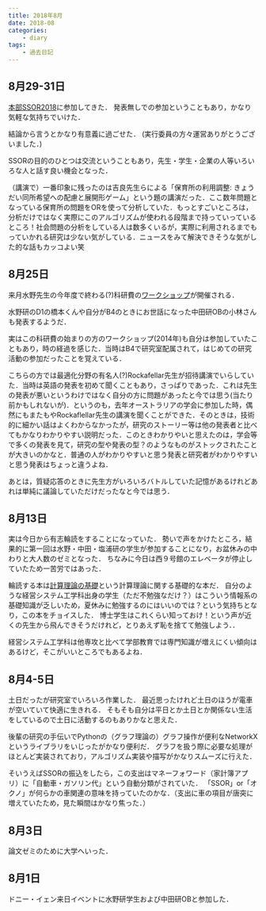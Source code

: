 ```yaml
---
title: 2018年8月
date: 2018-08
categories:
    - diary
tags:
    - 過去日記
---
```


## 8月29-31日

[本部SSOR2018](http://www.orsj.or.jp/~ssor2018/)に参加してきた．
発表無しでの参加ということもあり，かなり気軽な気持ちでいけた．

結論から言うとかなり有意義に過ごせた．
(実行委員の方々運営ありがとうございました．)

SSORの目的のひとつは交流ということもあり，先生・学生・企業の人等いろいろな人と話す良い機会となった．


（講演で）一番印象に残ったのは吉良先生らによる「保育所の利用調整: きょうだい同所希望への配慮と展開形ゲーム」という題の講演だった．ここ数年問題となっている保育所の問題をORを使って分析していた．もっとすごいところは，分析だけではなく実際にこのアルゴリズムが使われる段階まで持っていっているところ！社会問題の分析をしている人は数多くいるが，実際に利用されるまでもっていかれる研究は少ない気がしている．ニュースをみて解決できそうな気がした的な話もカッコよい笑

<!-- more -->


## 8月25日

来月水野先生の今年度で終わる(?)科研費の[ワークショップ](http://www.me.titech.ac.jp/~mizu_lab/KAKEN2014/workshop2018/index.html)が開催される．

水野研のD1の橋本くんや自分がB4のときにお世話になった中田研OBの小林さんも発表するようだ．

実はこの科研費の始まりの方のワークショップ(2014年)も自分は参加していたこともあり，時の経過を感じた．当時はB4で研究室配属されて，はじめての研究活動の参加だったことを覚えている．

こちらの方では最適化分野の有名人(?)Rockafellar先生が招待講演でいらしていた．当時は英語の発表を初めて聞くこともあり，さっぱりであった．これは先生の発表が悪いというわけではなく自分の方に問題があったと今では思う(当たり前かもしれないが)．というのも，去年オーストラリアの学会に参加した時，偶然にもまたもやRockaflellar先生の講演を聞くことができた．そのときは，技術的に細かい話はよくわからなかったが，研究のストーリー等は他の発表者と比べてもかなりわかりやすい説明だった．このときわかりやいと思えたのは，学会等で多くの発表を見て，研究の型や発表の型？のようなものがストックされたことが大きいのかなと．普通の人がわかりやすいと思う発表と研究者がわかりやすいと思う発表はちょっと違うよね．

あとは，質疑応答のときに先生方がいろいろバトルしていた記憶があるけれどあれは単純に議論していただけだったなと今では思う．

## 8月13日

実は今日から有志輪読をすることになっていた．
勢いで声をかけたところ，結果的に第一回は水野・中田・塩浦研の学生が参加することになり，お盆休みの中わりと大人数のゼミとなった．
ちなみに今日は西９号館のエレベータが停止していたため一苦労ではあった．

輪読する本は[計算理論の基礎](http://www.kyoritsu-pub.co.jp/bookdetail/9784320122079)という計算理論に関する基礎的な本だ．
自分のような経営システム工学科出身の学生（ただ不勉強なだけ？）はこういう情報系の基礎知識が乏しいため，夏休みに勉強するのにはいいのでは？という気持ちとなり，この本をチョイスした．
博士学生はこれくらい知っておけ！という声が近くの先生から飛んできそうだけれど，とりあえず恥を捨てて勉強しよう．．

経営システム工学科は他専攻と比べて学部教育では専門知識が増えにくい傾向はあるけど，そこがいいところでもあるよね．



## 8月4-5日

土日だったが研究室でいろいろ作業した．
最近思ったけれど土日のほうが電車が空いていて快適に生きれる．
そもそも自分は平日とか土日とか関係ない生活をしているので土日に活動するのもありかなと思えた．

後輩の研究の手伝いでPythonの（グラフ理論の）グラフ操作が便利なNetworkXというライブラリをいじったがかなり便利だ．
グラフを扱う際に必要な処理がほとんど実装されており，アルゴリズム実装や描写がかなりスムーズに行えた．

そいうえばSSORの振込をしたら，この支出はマネーフォワード（家計簿アプリ）に「自動車・ガソリン代」という自動分類がされていた．
「SSOR」or「オクノ」が何らかの車関連の意味を持っていたのかな．（支出に車の項目が唐突に増えていたため，見た瞬間はかなり焦った．）

## 8月3日

論文ゼミのために大学へいった．

## 8月1日

ドニー・イェン来日イベントに水野研学生および中田研OBと参加した．
